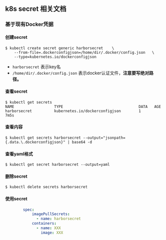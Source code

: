 ## k8s secret 相关文档

### 基于现有Docker凭据

#### 创建secret

```shell
$ kubectl create secret generic harborsecret    \
	--from-file=.dockerconfigjson=/home/dir/.docker/config.json   \
    --type=kubernetes.io/dockerconfigjson
```

- `harborsecret` 表示key名
- `/home/dir/.docker/config.json` 表示docker认证文件，**注意要写绝对路径。**

#### 查看secret

```shell
$ kubectl get secrets
NAME                  TYPE                                  DATA   AGE
harborsecret          kubernetes.io/dockerconfigjson        1      7m5s
```

#### 查看内容

```shell
$ kubectl get secrets harborsecret --output="jsonpath={.data.\.dockerconfigjson}" | base64 -d
```

#### 查看yaml格式

```shell
$ kubectl get secret harborsecret --output=yaml
```

#### 删除secret

```shell
$ kubectl delete secrets harborsecret
```

#### 使用secret

```yml
        spec:
            imagePullSecrets: 
              - name: harborsecret
            containers:
              - name: XXX
                image: XXX
```

